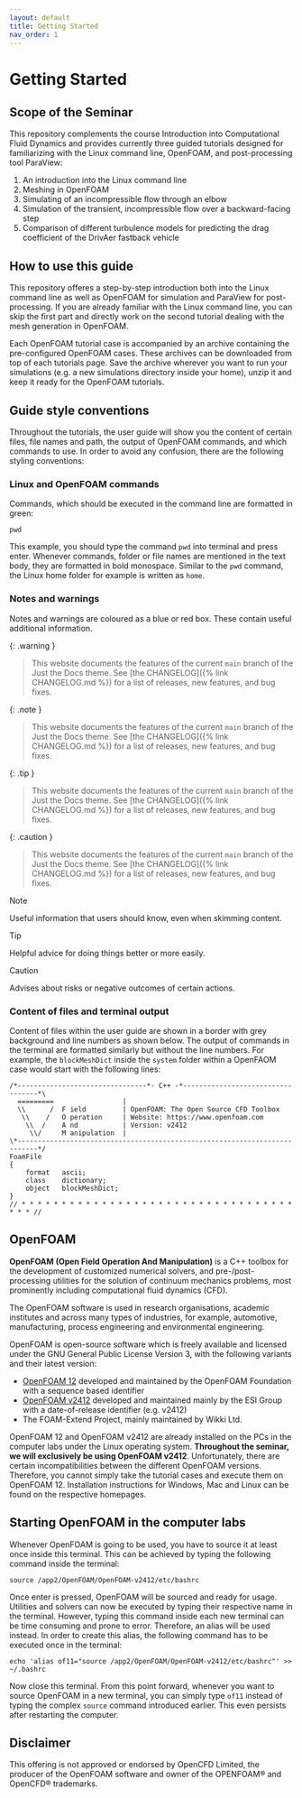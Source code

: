```yaml
---
layout: default
title: Getting Started
nav_order: 1
---
```


# Getting Started

## Scope of the Seminar

This repository complements the course Introduction into Computational Fluid Dynamics and provides currently three guided tutorials designed for familiarizing with the Linux command line, OpenFOAM, and post-processing tool ParaView:

1. An introduction into the Linux command line
2. Meshing in OpenFOAM
3. Simulating of an incompressible flow through an elbow
4. Simulation of the transient, incompressible flow over a backward-facing step
5. Comparison of different turbulence models for predicting the drag coefficient of the DrivAer fastback vehicle

## How to use this guide

This repository offeres a step-by-step introduction both into the Linux command line as well as OpenFOAM for simulation and ParaView for post-processing. If you are already familiar with the Linux command line, you can skip the first part and directly work on the second tutorial dealing with the mesh generation in OpenFOAM.

Each OpenFOAM tutorial case is accompanied by an archive containing the pre-configured OpenFOAM cases. These archives can be downloaded from top of each tutorials page. Save the archive wherever you want to run your simulations (e.g. a new simulations directory inside your home), unzip it and keep it ready for the OpenFOAM tutorials.

## Guide style conventions

Throughout the tutorials, the user guide will show you the content of certain files, file names and path, the output of OpenFOAM commands, and which commands to use. In order to avoid any confusion, there are the following styling conventions:

### Linux and OpenFOAM commands

Commands, which should be executed in the command line are formatted in green:

```
pwd
```

This example, you should type the command `pwd` into terminal and press enter. Whenever commands, folder or file names are mentioned in the text body, they are formatted in bold monospace. Similar to the `pwd` command, the Linux home folder for example is written as `home`.

### Notes and warnings

Notes and warnings are coloured as a blue or red box. These contain useful additional information.

{: .warning }
> This website documents the features of the current `main` branch of the Just the Docs theme. See [the CHANGELOG]({% link CHANGELOG.md %}) for a list of releases, new features, and bug fixes.

{: .note }
> This website documents the features of the current `main` branch of the Just the Docs theme. See [the CHANGELOG]({% link CHANGELOG.md %}) for a list of releases, new features, and bug fixes.

{: .tip }
> This website documents the features of the current `main` branch of the Just the Docs theme. See [the CHANGELOG]({% link CHANGELOG.md %}) for a list of releases, new features, and bug fixes.

{: .caution }
> This website documents the features of the current `main` branch of the Just the Docs theme. See [the CHANGELOG]({% link CHANGELOG.md %}) for a list of releases, new features, and bug fixes.



> [!NOTE]
> Useful information that users should know, even when skimming content.

> [!TIP]
> Helpful advice for doing things better or more easily.

> [!CAUTION]
> Advises about risks or negative outcomes of certain actions.

### Content of files and terminal output

Content of files within the user guide are shown in a border with grey background and line numbers as shown below. The output of commands in the terminal are formatted similarly but without the line numbers. For example, the `blockMeshDict` inside the `system` folder within a OpenFAOM case would start with the following lines:

```
/*--------------------------------*- C++ -*----------------------------------*\
  =========                 |
  \\      /  F ield         | OpenFOAM: The Open Source CFD Toolbox
   \\    /   O peration     | Website: https://www.openfoam.com
    \\  /    A nd           | Version: v2412
     \\/     M anipulation  |
\*---------------------------------------------------------------------------*/
FoamFile
{
    format   ascii;
    class    dictionary;
    object   blockMeshDict;
}
// * * * * * * * * * * * * * * * * * * * * * * * * * * * * * * * * * * * * * //
```

## OpenFOAM

**OpenFOAM (Open Field Operation And Manipulation)** is a C++ toolbox for the development of customized numerical solvers, and pre-/post-processing utilities for the solution of continuum mechanics problems, most prominently including computational fluid dynamics (CFD).

The OpenFOAM software is used in research organisations, academic institutes and across many types of industries, for example, automotive, manufacturing, process engineering and environmental engineering.

OpenFOAM is open-source software which is freely available and licensed under the GNU General Public License Version 3, with the following variants and their latest version:

- [OpenFOAM 12](https://openfoam.org/) developed and maintained by the OpenFOAM Foundation with a sequence based identifier
- [OpenFOAM v2412](https://www.openfoam.com/) developed and maintained mainly by the ESI Group with a date-of-release identifier (e.g. v2412)
- The FOAM-Extend Project, mainly maintained by Wikki Ltd.

OpenFOAM 12 and OpenFOAM v2412 are already installed on the PCs in the computer labs under the Linux operating system. **Throughout the seminar, we will exclusively be using OpenFOAM v2412**. Unfortunately, there are certain incompatibilities between the different OpenFOAM versions. Therefore, you cannot simply take the tutorial cases and execute them on OpenFOAM 12. Installation instructions for Windows, Mac and Linux can be found on the respective homepages.

## Starting OpenFOAM in the computer labs

Whenever OpenFOAM is going to be used, you have to source it at least once inside this terminal. This can be achieved by typing the following command inside the terminal:

```
source /app2/OpenFOAM/OpenFOAM-v2412/etc/bashrc
```

Once enter is pressed, OpenFOAM will be sourced and ready for usage. Utilities and solvers can now be executed by typing their respective name in the terminal. However, typing this command inside each new terminal can be time consuming and prone to error. Therefore, an alias will be used instead. In order to create this alias, the following command has to be executed once in the terminal:

```
echo 'alias of11="source /app2/OpenFOAM/OpenFOAM-v2412/etc/bashrc"' >> ~/.bashrc
```

Now close this terminal. From this point forward, whenever you want to source OpenFOAM in a new terminal, you can simply type `of11` instead of typing the complex `source` command introduced earlier. This even persists after restarting the computer.

## Disclaimer

This offering is not approved or endorsed by OpenCFD Limited, the producer of the OpenFOAM software and owner of the OPENFOAM® and OpenCFD® trademarks.
